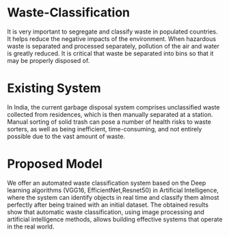 # Waste-Classification

It is very important to segregate and classify waste in populated countries. It helps reduce the negative impacts of the environment. When hazardous waste is separated and processed separately, pollution of the air and water is greatly reduced. It is critical that waste be separated into bins so that it may be properly disposed of.

# Existing System
In India, the current garbage disposal system comprises unclassified waste collected from residences, which is then manually separated at a station. Manual sorting of solid trash can pose a number of health risks to waste sorters, as well as being inefficient, time-consuming, and not entirely possible due to the vast amount of waste.

# Proposed Model
We offer an automated waste classification system based on the Deep learning algorithms (VGG16, EfficientNet,Resnet50)  in Artificial Intelligence, where the system can identify objects in real time and classify them almost perfectly after being trained with an initial dataset. The obtained results show that automatic waste classification, using image processing and artificial intelligence methods, allows building effective systems that operate in the real world.


